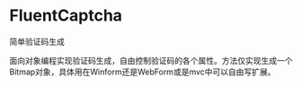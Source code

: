 # FluentCaptcha
简单验证码生成

面向对象编程实现验证码生成，自由控制验证码的各个属性。方法仅实现生成一个Bitmap对象，具体用在Winform还是WebForm或是mvc中可以自由写扩展。


